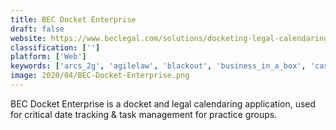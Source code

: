 ```yaml
---
title: BEC Docket Enterprise
draft: false 
website: https://www.beclegal.com/solutions/docketing-legal-calendaring/docket-enterprise/
classification: ['']
platform: ['Web']
keywords: ['arcs_2g', 'agilelaw', 'blackout', 'business_in_a_box', 'caseworth', 'clerky', 'directlaw', 'docracy', 'formswift', 'legal.io', 'lexisnexis', 'onit', 'pbworks_legal_hub', 'page_vault', 'seedlegals', 'suitecrm_legal_crm', 'termsfeed_privacy_policy_generator', 'iubenda']
image: 2020/04/BEC-Docket-Enterprise.png
---
```

BEC Docket Enterprise is a docket and legal calendaring application, used for critical date tracking & task management for practice groups.